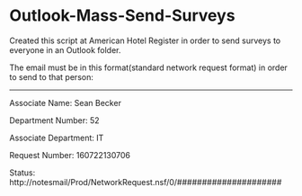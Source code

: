 # Outlook-Mass-Send-Surveys
Created this script at American Hotel Register in order to send surveys to everyone in an Outlook folder.

The email must be in this format(standard network request format) in order to send to that person:

----------------------------------------------------------------
Associate Name: Sean Becker

Department Number: 52

Associate Department: IT

Request Number: 160722130706

Status: 
http://notesmail/Prod/NetworkRequest.nsf/0/#####################


